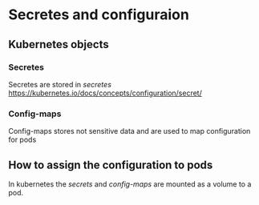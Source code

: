 # Secretes and configuraion

## Kubernetes objects

### Secretes

Secretes are stored in *secretes*
https://kubernetes.io/docs/concepts/configuration/secret/

### Config-maps

Config-maps stores not sensitive data and are used to map configuration for pods

## How to assign the configuration to pods

In kubernetes the *secrets* and *config-maps* are mounted as a volume to a pod.

